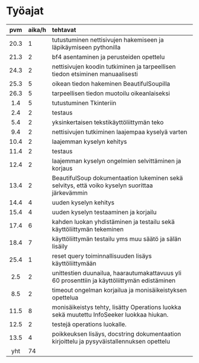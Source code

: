 # Työajat

| pvm   | aika/h | tehtavat  |
| :----:|:-------| :-----|
| 20.3  | 1      | tutustuminen nettisivujen hakemiseen ja läpikäymiseen pythonilla |
| 21.3  | 2      | bf4 asentaminen ja perusteiden opettelu |
| 24.3  | 2      | nettisivujen koodin tutkiminen ja tarpeellisen tiedon etsiminen manuaalisesti |
| 25.3  | 5      | oikean tiedon hakeminen BeautifulSoupilla |
| 26.3  | 5      | tarpeellisen tiedon muotoilu oikeanlaiseksi |
| 1.4   | 5      | tutustuminen Tkinteriin |
| 2.4   | 2      | testaus |
| 5.4   | 2      | yksinkertaisen tekstikäyttöliittymän teko |
| 9.4   | 2      | nettisivujen tutkiminen laajempaa kyselyä varten |
| 10.4  | 2      | laajemman kyselyn kehitys |
| 11.4  | 2      | testaus|
| 12.4  | 2      | laajemman kyselyn ongelmien selvittäminen ja korjaus |
| 13.4  | 2      | BeautifulSoup dokumentaation lukeminen sekä selvitys, että voiko kyselyn suorittaa järkevämmin |
| 14.4  | 4      | uuden kyselyn kehitys |
| 15.4  | 4      | uuden kyselyn testaaminen ja korjailu |
| 17.4  | 6      | kahden luokan yhdistäminen ja testailu sekä käyttöliittymän tekeminen |
| 18.4  | 7      | käyttöliittymän testailu yms muu säätö ja sälän lisäily |
| 25.4  | 1      | reset query toiminnallisuuden lisäys käyttöliittymään |
| 2.5   | 2      | unittestien duunailua, haarautumakattavuus yli 60 prosenttiin ja käyttöliittymän edistäminen |
| 8.5   | 2      | timeout ongelman korjailua ja monisäikeistyksen opettelua |
| 11.5  | 8      | monisäikeistys tehty, lisätty Operations luokka sekä muutettu InfoSeeker luokkaa hiukan. |
| 12.5  | 2      | testejä operations luokalle. |
| 13.5  | 4      | poikkeuksen lisäys, docstring dokumentaation kirjoittelu ja pysyväistallennuksen opettelu |
| yht   | 74     | |
